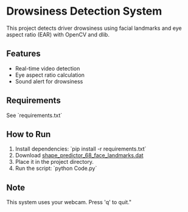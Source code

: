 # Drowsiness Detection System

This project detects driver drowsiness using facial landmarks and eye aspect ratio (EAR) with OpenCV and dlib.

## Features
- Real-time video detection
- Eye aspect ratio calculation
- Sound alert for drowsiness

## Requirements
See \`requirements.txt\`

## How to Run
1. Install dependencies: \`pip install -r requirements.txt\`
2. Download [shape_predictor_68_face_landmarks.dat](http://dlib.net/files/shape_predictor_68_face_landmarks.dat.bz2)
3. Place it in the project directory.
4. Run the script: \`python Code.py\`

## Note
This system uses your webcam. Press 'q' to quit."
